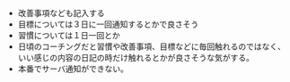 - 改善事項なども記入する
- 目標については３日に一回通知するとかで良さそう
- 習慣については１日一回とか
- 日頃のコーチングだと習慣や改善事項、目標などに毎回触れるのではなく、いい感じの内容の日記の時だけ触れるとかが良さそうな気がする。
- 本番でサーバ通知ができない。
